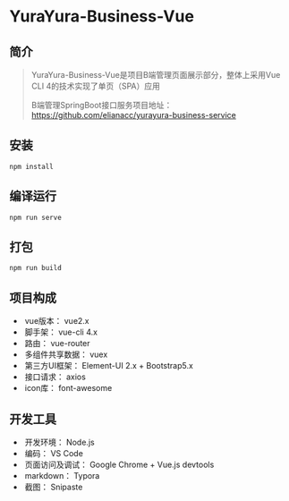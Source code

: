 # YuraYura-Business-Vue



## 简介

> YuraYura-Business-Vue是项目B端管理页面展示部分，整体上采用Vue CLI 4的技术实现了单页（SPA）应用
>
> B端管理SpringBoot接口服务项目地址：https://github.com/elianacc/yurayura-business-service

## 安装

```
npm install
```

## 编译运行
```
npm run serve
```

## 打包
```
npm run build
```

## 项目构成

- ​    vue版本： vue2.x
- ​    脚手架： vue-cli 4.x
- ​    路由： vue-router
- ​    多组件共享数据： vuex
- ​    第三方UI框架： Element-UI 2.x  +  Bootstrap5.x
- ​    接口请求： axios
- ​    icon库： font-awesome

## 开发工具

- ​    开发环境： Node.js
- ​    编码： VS Code
- ​    页面访问及调试： Google Chrome + Vue.js devtools
- ​    markdown： Typora
- ​    截图： Snipaste

